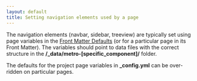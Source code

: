 ```yaml
---
layout: default
title: Setting navigation elements used by a page
---
```


The navigation elements (navbar, sidebar, treeview) are typically set using page variables in the [Front Matter Defaults](http://jekyllrb.com/docs/configuration/#front-matter-defaults) (or for a particular page in its Front Matter). The variables should point to data files with the correct structure in the **/_data/metro-[specific_component]/** folder.

The defaults for the project page variables in **_config.yml** can be over-ridden on particular pages.